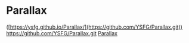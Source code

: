 # Parallax

([https://ysfg.github.io/Parallax/](https://github.com/YSFG/Parallax.git))
https://github.com/YSFG/Parallax.git
[Parallax](https://ysfg.github.io/Parallax/)
